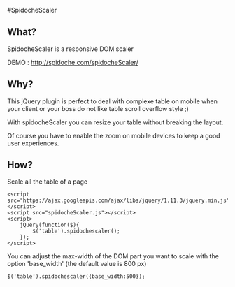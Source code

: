 #SpidocheScaler

## What?
SpidocheScaler is a responsive DOM scaler

DEMO : http://spidoche.com/spidocheScaler/

## Why?
This jQuery plugin is perfect to deal with complexe table on mobile when your client or your boss do not like table scroll overflow style ;) 

With spidocheScaler you can resize your table without breaking the layout.

Of course you have to enable the zoom on mobile devices to keep a good user experiences.

## How?
Scale all the table of a page
```
<script src="https://ajax.googleapis.com/ajax/libs/jquery/1.11.3/jquery.min.js"></script>
<script src="spidocheScaler.js"></script>
<script>
    jQuery(function($){
        $('table').spidochescaler();
    });
</script>
```

You can adjust the max-width of the DOM part you want to scale with the option 'base_width' (the default value is 800 px)
```
$('table').spidochescaler({base_width:500});
```
